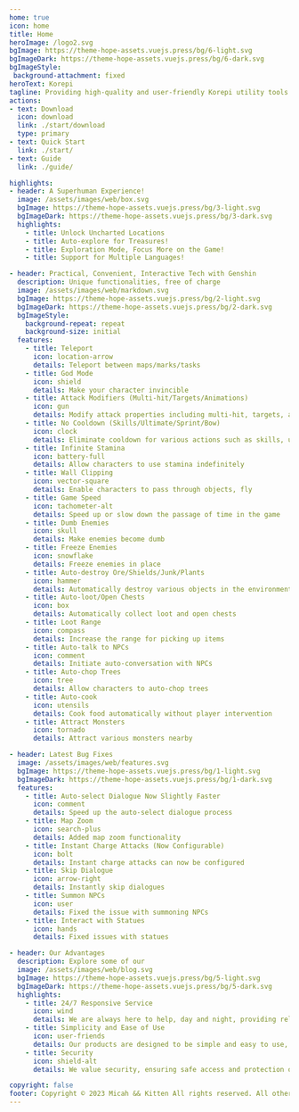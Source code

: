 ```yaml
---
home: true
icon: home
title: Home
heroImage: /logo2.svg
bgImage: https://theme-hope-assets.vuejs.press/bg/6-light.svg
bgImageDark: https://theme-hope-assets.vuejs.press/bg/6-dark.svg
bgImageStyle:
 background-attachment: fixed
heroText: Korepi
tagline: Providing high-quality and user-friendly Korepi utility tools!
actions:
- text: Download
  icon: download
  link: ./start/download
  type: primary
- text: Quick Start
  link: ./start/
- text: Guide
  link: ./guide/

highlights:
- header: A Superhuman Experience!
  image: /assets/images/web/box.svg
  bgImage: https://theme-hope-assets.vuejs.press/bg/3-light.svg
  bgImageDark: https://theme-hope-assets.vuejs.press/bg/3-dark.svg
  highlights:
    - title: Unlock Uncharted Locations
    - title: Auto-explore for Treasures!
    - title: Exploration Mode, Focus More on the Game!
    - title: Support for Multiple Languages!

- header: Practical, Convenient, Interactive Tech with Genshin
  description: Unique functionalities, free of charge
  image: /assets/images/web/markdown.svg
  bgImage: https://theme-hope-assets.vuejs.press/bg/2-light.svg
  bgImageDark: https://theme-hope-assets.vuejs.press/bg/2-dark.svg
  bgImageStyle:
    background-repeat: repeat
    background-size: initial
  features:
    - title: Teleport
      icon: location-arrow
      details: Teleport between maps/marks/tasks
    - title: God Mode
      icon: shield
      details: Make your character invincible
    - title: Attack Modifiers (Multi-hit/Targets/Animations)
      icon: gun
      details: Modify attack properties including multi-hit, targets, and animations
    - title: No Cooldown (Skills/Ultimate/Sprint/Bow)
      icon: clock
      details: Eliminate cooldown for various actions such as skills, ultimate, sprint, and bow
    - title: Infinite Stamina
      icon: battery-full
      details: Allow characters to use stamina indefinitely
    - title: Wall Clipping
      icon: vector-square
      details: Enable characters to pass through objects, fly
    - title: Game Speed
      icon: tachometer-alt
      details: Speed up or slow down the passage of time in the game
    - title: Dumb Enemies
      icon: skull
      details: Make enemies become dumb
    - title: Freeze Enemies
      icon: snowflake
      details: Freeze enemies in place
    - title: Auto-destroy Ore/Shields/Junk/Plants
      icon: hammer
      details: Automatically destroy various objects in the environment
    - title: Auto-loot/Open Chests
      icon: box
      details: Automatically collect loot and open chests
    - title: Loot Range
      icon: compass
      details: Increase the range for picking up items
    - title: Auto-talk to NPCs
      icon: comment
      details: Initiate auto-conversation with NPCs
    - title: Auto-chop Trees
      icon: tree
      details: Allow characters to auto-chop trees
    - title: Auto-cook
      icon: utensils
      details: Cook food automatically without player intervention
    - title: Attract Monsters
      icon: tornado
      details: Attract various monsters nearby

- header: Latest Bug Fixes
  image: /assets/images/web/features.svg
  bgImage: https://theme-hope-assets.vuejs.press/bg/1-light.svg
  bgImageDark: https://theme-hope-assets.vuejs.press/bg/1-dark.svg
  features:
    - title: Auto-select Dialogue Now Slightly Faster
      icon: comment
      details: Speed up the auto-select dialogue process
    - title: Map Zoom
      icon: search-plus
      details: Added map zoom functionality
    - title: Instant Charge Attacks (Now Configurable)
      icon: bolt
      details: Instant charge attacks can now be configured
    - title: Skip Dialogue
      icon: arrow-right
      details: Instantly skip dialogues
    - title: Summon NPCs
      icon: user
      details: Fixed the issue with summoning NPCs
    - title: Interact with Statues
      icon: hands
      details: Fixed issues with statues

- header: Our Advantages
  description: Explore some of our
  image: /assets/images/web/blog.svg
  bgImage: https://theme-hope-assets.vuejs.press/bg/5-light.svg
  bgImageDark: https://theme-hope-assets.vuejs.press/bg/5-dark.svg
  highlights:
    - title: 24/7 Responsive Service
      icon: wind
      details: We are always here to help, day and night, providing reliable 24/7 service.
    - title: Simplicity and Ease of Use
      icon: user-friends
      details: Our products are designed to be simple and easy to use, ensuring a user-friendly and comfortable experience.
    - title: Security
      icon: shield-alt
      details: We value security, ensuring safe access and protection of your data.

copyright: false
footer: Copyright © 2023 Micah && Kitten All rights reserved. All other trademarks, screenshots, logos, and copyrights are the property of their respective owners.
---
```

